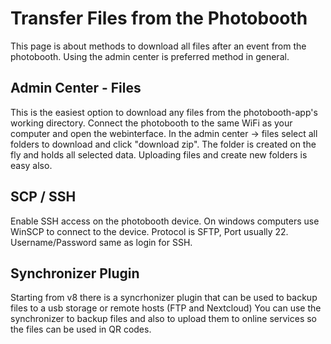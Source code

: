# Transfer Files from the Photobooth

This page is about methods to download all files after an event from the photobooth.
Using the admin center is preferred method in general.

## Admin Center - Files

This is the easiest option to download any files from the photobooth-app's working directory.
Connect the photobooth to the same WiFi as your computer and open the webinterface.
In the admin center -> files select all folders to download and click "download zip".
The folder is created on the fly and holds all selected data.
Uploading files and create new folders is easy also.

## SCP / SSH

Enable SSH access on the photobooth device.
On windows computers use WinSCP to connect to the device.
Protocol is SFTP, Port usually 22. Username/Password same as login for SSH.

## Synchronizer Plugin

Starting from v8 there is a syncrhonizer plugin that can be used to backup files to a usb storage or remote hosts (FTP and Nextcloud)
You can use the synchronizer to backup files and also to upload them to online services so the files can be used in QR codes.